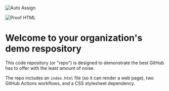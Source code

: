 ![Auto Assign](https://github.com/bakirkoy5/demo-repository/actions/workflows/auto-assign.yml/badge.svg)

![Proof HTML](https://github.com/bakirkoy5/demo-repository/actions/workflows/proof-html.yml/badge.svg)

# Welcome to your organization's demo respository
This code repository (or "repo") is designed to demonstrate the best GitHub has to offer with the least amount of noise.

The repo includes an `index.html` file (so it can render a web page), two GitHub Actions workflows, and a CSS stylesheet dependency.
